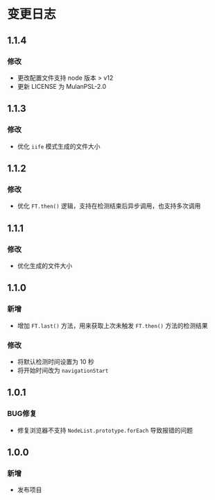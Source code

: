 # 变更日志

## 1.1.4
### 修改
- 更改配置文件支持 node 版本 > v12
- 更新 LICENSE 为 MulanPSL-2.0

## 1.1.3
### 修改
- 优化 `iife` 模式生成的文件大小

## 1.1.2
### 修改
- 优化 `FT.then()` 逻辑，支持在检测结束后异步调用，也支持多次调用

## 1.1.1
### 修改
- 优化生成的文件大小

## 1.1.0
### 新增
- 增加 `FT.last()` 方法，用来获取上次未触发 `FT.then()` 方法的检测结果
### 修改
- 将默认检测时间设置为 10 秒
- 将开始时间改为 `navigationStart`

## 1.0.1
### BUG修复
- 修复浏览器不支持 `NodeList.prototype.forEach` 导致报错的问题

## 1.0.0
### 新增
- 发布项目
